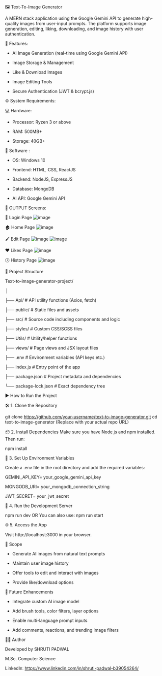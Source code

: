 🖼️ Text-To-Image Generator

A MERN stack application using the Google Gemini API to generate high-quality images from user-input prompts. The platform supports image generation, editing, liking, downloading, and image history with user authentication.

🧩 Features: 

- AI Image Generation (real-time using Google Gemini API)

- Image Storage & Management

- Like & Download Images

- Image Editing Tools

- Secure Authentication (JWT & bcrypt.js)

  
⚙️ System Requirements:

💻 Hardware:

- Processor: Ryzen 3 or above

- RAM: 500MB+

- Storage: 40GB+


🧰 Software :

- OS: Windows 10

- Frontend: HTML, CSS, ReactJS

- Backend: NodeJS, ExpressJS

- Database: MongoDB

- AI API: Google Gemini API


📸 OUTPUT Screens:

🔐 Login Page
![image](https://github.com/user-attachments/assets/a7ee74b9-fc1d-4229-9c57-6c54ac7c135a)


🏠 Home Page
![image](https://github.com/user-attachments/assets/fd682500-bf5e-414b-a77f-38b979a2d1de)


🖌️ Edit Page
![image](https://github.com/user-attachments/assets/4e9872a2-ba7c-479b-a31d-eb08254fbb85)
![image](https://github.com/user-attachments/assets/00eca113-966c-4f4d-87f3-79e8d53183d3)



❤️ Likes Page
![image](https://github.com/user-attachments/assets/fdf22308-e7ce-4b69-995d-cb918d32afcf)


🕓 History Page
![image](https://github.com/user-attachments/assets/fca5342e-8aca-462d-ab86-649b8274f149)


📁 Project Structure

Text-to-image-generator-project/

│

├── Api/                                                             # API utility functions (Axios, fetch)

├── public/                                                          # Static files and assets

├── src/                                                             # Source code including components and logic

├── styles/                                                          # Custom CSS/SCSS files

├── Utils/                                                           # Utility/helper functions

├── views/                                                           # Page views and JSX layout files

├── .env                                                             # Environment variables (API keys etc.)

├── index.js                                                         # Entry point of the app

├── package.json                                                     # Project metadata and dependencies

└── package-lock.json                                                # Exact dependency tree




▶️ How to Run the Project

🛠️ 1. Clone the Repository

git clone https://github.com/your-username/text-to-image-generator.git
cd text-to-image-generator
(Replace with your actual repo URL)


📦 2. Install Dependencies
Make sure you have Node.js and npm installed. Then run:

npm install

🔐 3. Set Up Environment Variables

Create a .env file in the root directory and add the required variables:

GEMINI_API_KEY= your_google_gemini_api_key

MONGODB_URI= your_mongodb_connection_string

JWT_SECRET= your_jwt_secret

🚀 4. Run the Development Server

npm run dev
OR You can also use:
npm run start

🌐 5. Access the App

Visit http://localhost:3000 in your browser.

🎯 Scope
- Generate AI images from natural text prompts

- Maintain user image history

- Offer tools to edit and interact with images

- Provide like/download options


🔮 Future Enhancements

- Integrate custom AI image model

- Add brush tools, color filters, layer options

- Enable multi-language prompt inputs

- Add comments, reactions, and trending image filters


🧑‍💻 Author

Developed by SHRUTI PADWAL

M.Sc. Computer Science

LinkedIn: https://www.linkedin.com/in/shruti-padwal-b39054264/
